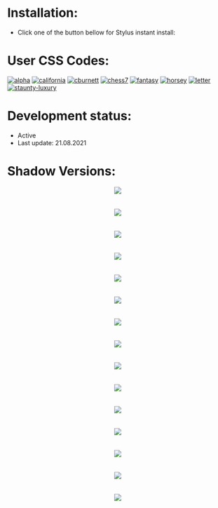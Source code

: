 # Installation:
 - Click one of the button bellow for Stylus instant install:

# User CSS Codes:
[![alpha](https://img.shields.io/badge/Instant%20install%20-%20alpha-D6D5D3.svg?style=popout&logoColor=000000&labelColor=B58863&logo=lichess)](https://raw.githubusercontent.com/MyCodeIsntWorking/Lichess.org/main/Stylus/Pieces/ShadowPieces/alpha.user.css)
[![california](https://img.shields.io/badge/Instant%20install%20-%20california-262421.svg?style=popout&logoColor=000000&labelColor=B58863&logo=lichess)](https://raw.githubusercontent.com/MyCodeIsntWorking/Lichess.org/main/Stylus/Pieces/ShadowPieces/california.user.css)
[![cburnett](https://img.shields.io/badge/Instant%20install%20-%20cburnett-D6D5D3.svg?style=popout&logoColor=000000&labelColor=B58863&logo=lichess)](https://raw.githubusercontent.com/MyCodeIsntWorking/Lichess.org/main/Stylus/Pieces/ShadowPieces/cburnett.user.css)
[![chess7](https://img.shields.io/badge/Instant%20install%20-%20chess7-262421.svg?style=popout&logoColor=000000&labelColor=B58863&logo=lichess)](https://raw.githubusercontent.com/MyCodeIsntWorking/Lichess.org/main/Stylus/Pieces/ShadowPieces/chess7.user.css)
[![fantasy](https://img.shields.io/badge/Instant%20install%20-%20fantasy-D6D5D3.svg?style=popout&logoColor=000000&labelColor=B58863&logo=lichess)](https://raw.githubusercontent.com/MyCodeIsntWorking/Lichess.org/main/Stylus/Pieces/ShadowPieces/fantasy.user.css)
[![horsey](https://img.shields.io/badge/Instant%20install%20-%20horsey-262421.svg?style=popout&logoColor=000000&labelColor=B58863&logo=lichess)](https://raw.githubusercontent.com/MyCodeIsntWorking/Lichess.org/main/Stylus/Pieces/ShadowPieces/horsey.user.css)
[![letter](https://img.shields.io/badge/Instant%20install%20-%20letter-D6D5D3.svg?style=popout&logoColor=000000&labelColor=B58863&logo=lichess)](https://raw.githubusercontent.com/MyCodeIsntWorking/Lichess.org/main/Stylus/Pieces/ShadowPieces/letter.user.css)
[![staunty-luxury](https://img.shields.io/badge/Instant%20install%20-%20staunty%20luxury-262421.svg?style=popout&logoColor=000000&labelColor=B58863&logo=lichess)](https://raw.githubusercontent.com/MyCodeIsntWorking/Lichess.org/main/Stylus/Pieces/ShadowPieces/staunty-luxury.user.css)

# Development status:
 - Active
 - Last update: 21.08.2021

# Shadow Versions:
<p align="center">
<image src="https://raw.githubusercontent.com/MyCodeIsntWorking/Lichess.org/main/Stylus/Pieces/ShadowPieces/screenshots/alpha.png"><br><br><br>
<image src="https://raw.githubusercontent.com/MyCodeIsntWorking/Lichess.org/main/Stylus/Pieces/ShadowPieces/screenshots/seperator.png"><br><br><br>
<image src="https://raw.githubusercontent.com/MyCodeIsntWorking/Lichess.org/main/Stylus/Pieces/ShadowPieces/screenshots/california.png"><br><br><br>
<image src="https://raw.githubusercontent.com/MyCodeIsntWorking/Lichess.org/main/Stylus/Pieces/ShadowPieces/screenshots/seperator.png"><br><br><br>
<image src="https://raw.githubusercontent.com/MyCodeIsntWorking/Lichess.org/main/Stylus/Pieces/ShadowPieces/screenshots/cburnett.png"><br><br><br>
<image src="https://raw.githubusercontent.com/MyCodeIsntWorking/Lichess.org/main/Stylus/Pieces/ShadowPieces/screenshots/seperator.png"><br><br><br>
<image src="https://raw.githubusercontent.com/MyCodeIsntWorking/Lichess.org/main/Stylus/Pieces/ShadowPieces/screenshots/chess7.png"><br><br><br>
<image src="https://raw.githubusercontent.com/MyCodeIsntWorking/Lichess.org/main/Stylus/Pieces/ShadowPieces/screenshots/seperator.png"><br><br><br>
<image src="https://raw.githubusercontent.com/MyCodeIsntWorking/Lichess.org/main/Stylus/Pieces/ShadowPieces/screenshots/fantasy.png"><br><br><br>
<image src="https://raw.githubusercontent.com/MyCodeIsntWorking/Lichess.org/main/Stylus/Pieces/ShadowPieces/screenshots/seperator.png"><br><br><br>
<image src="https://raw.githubusercontent.com/MyCodeIsntWorking/Lichess.org/main/Stylus/Pieces/ShadowPieces/screenshots/horsey.png"><br><br><br>
<image src="https://raw.githubusercontent.com/MyCodeIsntWorking/Lichess.org/main/Stylus/Pieces/ShadowPieces/screenshots/seperator.png"><br><br><br>
<image src="https://raw.githubusercontent.com/MyCodeIsntWorking/Lichess.org/main/Stylus/Pieces/ShadowPieces/screenshots/letter.png"><br><br><br>
<image src="https://raw.githubusercontent.com/MyCodeIsntWorking/Lichess.org/main/Stylus/Pieces/ShadowPieces/screenshots/seperator.png"><br><br><br>
<image src="https://raw.githubusercontent.com/MyCodeIsntWorking/Lichess.org/main/Stylus/Pieces/ShadowPieces/screenshots/staunty-luxury.png"><br><br><br>
</p>
